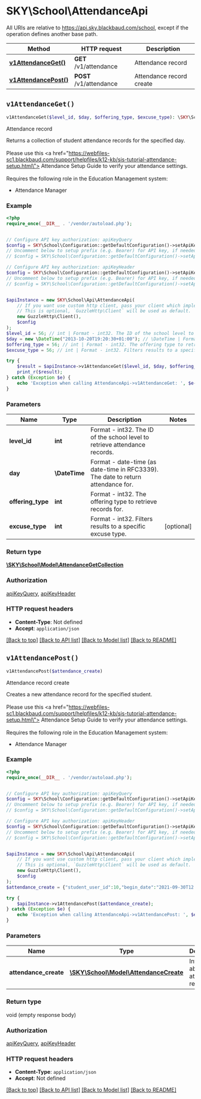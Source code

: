 # SKY\School\AttendanceApi

All URIs are relative to https://api.sky.blackbaud.com/school, except if the operation defines another base path.

| Method | HTTP request | Description |
| ------------- | ------------- | ------------- |
| [**v1AttendanceGet()**](AttendanceApi.md#v1AttendanceGet) | **GET** /v1/attendance | Attendance record |
| [**v1AttendancePost()**](AttendanceApi.md#v1AttendancePost) | **POST** /v1/attendance | Attendance record create |


## `v1AttendanceGet()`

```php
v1AttendanceGet($level_id, $day, $offering_type, $excuse_type): \SKY\School\Model\AttendanceGetCollection
```

Attendance record

Returns a collection of student attendance records for the specified day.<br></br>  Please use this <a href=\"https://webfiles-sc1.blackbaud.com/support/helpfiles/k12-kb/sis-tutorial-attendance-setup.html\"> Attendance Setup Guide</a> to verify your attendance settings.<br></br>  Requires the following role in the Education Management system:  <ul><li>Attendance Manager</li></ul>

### Example

```php
<?php
require_once(__DIR__ . '/vendor/autoload.php');


// Configure API key authorization: apiKeyQuery
$config = SKY\School\Configuration::getDefaultConfiguration()->setApiKey('subscription-key', 'YOUR_API_KEY');
// Uncomment below to setup prefix (e.g. Bearer) for API key, if needed
// $config = SKY\School\Configuration::getDefaultConfiguration()->setApiKeyPrefix('subscription-key', 'Bearer');

// Configure API key authorization: apiKeyHeader
$config = SKY\School\Configuration::getDefaultConfiguration()->setApiKey('Bb-Api-Subscription-Key', 'YOUR_API_KEY');
// Uncomment below to setup prefix (e.g. Bearer) for API key, if needed
// $config = SKY\School\Configuration::getDefaultConfiguration()->setApiKeyPrefix('Bb-Api-Subscription-Key', 'Bearer');


$apiInstance = new SKY\School\Api\AttendanceApi(
    // If you want use custom http client, pass your client which implements `GuzzleHttp\ClientInterface`.
    // This is optional, `GuzzleHttp\Client` will be used as default.
    new GuzzleHttp\Client(),
    $config
);
$level_id = 56; // int | Format - int32. The ID of the school level to retrieve attendance records.
$day = new \DateTime("2013-10-20T19:20:30+01:00"); // \DateTime | Format - date-time (as date-time in RFC3339). The date to return attendance for.
$offering_type = 56; // int | Format - int32. The offering type to retrieve records for.
$excuse_type = 56; // int | Format - int32. Filters results to a specific excuse type.

try {
    $result = $apiInstance->v1AttendanceGet($level_id, $day, $offering_type, $excuse_type);
    print_r($result);
} catch (Exception $e) {
    echo 'Exception when calling AttendanceApi->v1AttendanceGet: ', $e->getMessage(), PHP_EOL;
}
```

### Parameters

| Name | Type | Description  | Notes |
| ------------- | ------------- | ------------- | ------------- |
| **level_id** | **int**| Format - int32. The ID of the school level to retrieve attendance records. | |
| **day** | **\DateTime**| Format - date-time (as date-time in RFC3339). The date to return attendance for. | |
| **offering_type** | **int**| Format - int32. The offering type to retrieve records for. | |
| **excuse_type** | **int**| Format - int32. Filters results to a specific excuse type. | [optional] |

### Return type

[**\SKY\School\Model\AttendanceGetCollection**](../Model/AttendanceGetCollection.md)

### Authorization

[apiKeyQuery](../../README.md#apiKeyQuery), [apiKeyHeader](../../README.md#apiKeyHeader)

### HTTP request headers

- **Content-Type**: Not defined
- **Accept**: `application/json`

[[Back to top]](#) [[Back to API list]](../../README.md#endpoints)
[[Back to Model list]](../../README.md#models)
[[Back to README]](../../README.md)

## `v1AttendancePost()`

```php
v1AttendancePost($attendance_create)
```

Attendance record create

Creates a new attendance record for the specified student.<br></br>  Please use this <a href=\"https://webfiles-sc1.blackbaud.com/support/helpfiles/k12-kb/sis-tutorial-attendance-setup.html\"> Attendance Setup Guide</a> to verify your attendance settings.<br></br>  Requires the following role in the Education Management system:  <ul><li>Attendance Manager</li></ul>

### Example

```php
<?php
require_once(__DIR__ . '/vendor/autoload.php');


// Configure API key authorization: apiKeyQuery
$config = SKY\School\Configuration::getDefaultConfiguration()->setApiKey('subscription-key', 'YOUR_API_KEY');
// Uncomment below to setup prefix (e.g. Bearer) for API key, if needed
// $config = SKY\School\Configuration::getDefaultConfiguration()->setApiKeyPrefix('subscription-key', 'Bearer');

// Configure API key authorization: apiKeyHeader
$config = SKY\School\Configuration::getDefaultConfiguration()->setApiKey('Bb-Api-Subscription-Key', 'YOUR_API_KEY');
// Uncomment below to setup prefix (e.g. Bearer) for API key, if needed
// $config = SKY\School\Configuration::getDefaultConfiguration()->setApiKeyPrefix('Bb-Api-Subscription-Key', 'Bearer');


$apiInstance = new SKY\School\Api\AttendanceApi(
    // If you want use custom http client, pass your client which implements `GuzzleHttp\ClientInterface`.
    // This is optional, `GuzzleHttp\Client` will be used as default.
    new GuzzleHttp\Client(),
    $config
);
$attendance_create = {"student_user_id":10,"begin_date":"2021-09-30T12:00:00.0000000+00:00","end_date":"2021-09-30T12:00:00.0000000+00:00","start_time":"2024-02-13","end_time":"2024-02-13","excuse_type_id":153,"excuse_comment":"College Trip"}; // \SKY\School\Model\AttendanceCreate | Information about the attendance report

try {
    $apiInstance->v1AttendancePost($attendance_create);
} catch (Exception $e) {
    echo 'Exception when calling AttendanceApi->v1AttendancePost: ', $e->getMessage(), PHP_EOL;
}
```

### Parameters

| Name | Type | Description  | Notes |
| ------------- | ------------- | ------------- | ------------- |
| **attendance_create** | [**\SKY\School\Model\AttendanceCreate**](../Model/AttendanceCreate.md)| Information about the attendance report | [optional] |

### Return type

void (empty response body)

### Authorization

[apiKeyQuery](../../README.md#apiKeyQuery), [apiKeyHeader](../../README.md#apiKeyHeader)

### HTTP request headers

- **Content-Type**: `application/json`
- **Accept**: Not defined

[[Back to top]](#) [[Back to API list]](../../README.md#endpoints)
[[Back to Model list]](../../README.md#models)
[[Back to README]](../../README.md)
